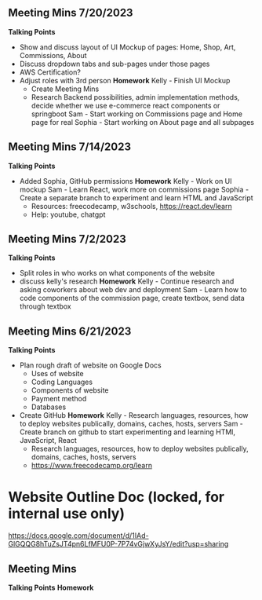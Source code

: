 ## Meeting Mins 7/20/2023
**Talking Points**
- Show and discuss layout of UI Mockup of pages: Home, Shop, Art, Commissions, About
- Discuss dropdown tabs and sub-pages under those pages
- AWS Certification? 
- Adjust roles with 3rd person
**Homework**
Kelly - Finish UI Mockup
    - Create Meeting Mins
    - Research Backend possibilities, admin implementation methods, decide whether we use e-commerce react components or springboot
Sam - Start working on Commissions page and Home page for real
Sophia - Start working on About page and all subpages

## Meeting Mins 7/14/2023
**Talking Points**
- Added Sophia, GitHub permissions
**Homework**
Kelly - Work on UI mockup
Sam - Learn React, work more on commissions page
Sophia - Create a separate branch to experiment and learn HTML and JavaScript
    - Resources: freecodecamp, w3schools, https://react.dev/learn
    - Help: youtube, chatgpt

## Meeting Mins 7/2/2023
**Talking Points**
- Split roles in who works on what components of the website
- discuss kelly's research
**Homework**
Kelly - Continue research and asking coworkers about web dev and deployment
Sam - Learn how to code components of the commission page, create textbox, send data through textbox

## Meeting Mins 6/21/2023
**Talking Points**
- Plan rough draft of website on Google Docs
    - Uses of website
    - Coding Languages
    - Components of website
    - Payment method
    - Databases
- Create GitHub
**Homework**
Kelly - Research languages, resources, how to deploy websites publically, domains, caches, hosts, servers
Sam - Create branch on github to start experimenting and learning HTMl, JavaScript, React
    - Research languages, resources, how to deploy websites publically, domains, caches, hosts, servers
    - https://www.freecodecamp.org/learn


# Website Outline Doc (locked, for internal use only)
https://docs.google.com/document/d/1IAd-GlGQQG8hTuZsJT4pn6LfMFU0P-7P74vGjwXyJsY/edit?usp=sharing

## Meeting Mins
**Talking Points**
**Homework**